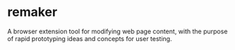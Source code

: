 # remaker
A browser extension tool for modifying web page content, with the purpose of rapid prototyping ideas and concepts for user testing.
